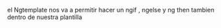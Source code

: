 el Ngtemplate nos va a permitir hacer un ngif , ngelse y ng then tambien dentro de nuestra plantilla